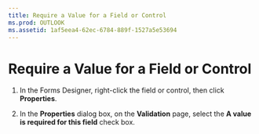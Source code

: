 ```yaml
---
title: Require a Value for a Field or Control
ms.prod: OUTLOOK
ms.assetid: 1af5eea4-62ec-6784-889f-1527a5e53694
---
```



# Require a Value for a Field or Control

1. In the Forms Designer, right-click the field or control, then click  **Properties**. 
    
2. In the  **Properties** dialog box, on the **Validation** page, select the **A value is required for this field** check box.
    

